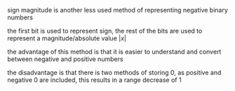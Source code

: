 sign magnitude is another less used method of representing negative binary numbers

the first bit is used to represent sign, the rest of the bits are used to represent a magnitude/absolute value  $|x|$

the advantage of this method is that it is easier to understand and convert between negative and positive numbers

the disadvantage is that there is two methods of storing 0, as positive and negative 0 are included, this results in a range decrease of 1